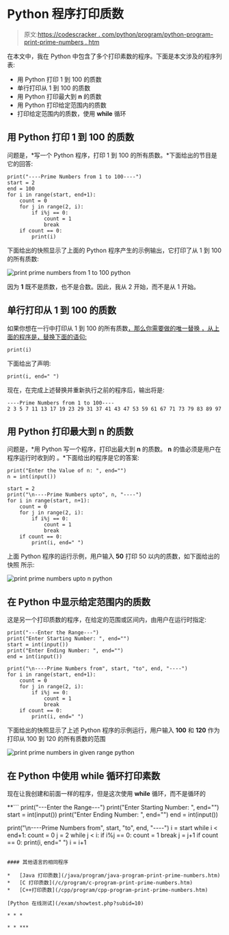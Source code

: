 # Python 程序打印质数

> 原文:[https://codescracker . com/python/program/python-program-print-prime-numbers . htm](https://codescracker.com/python/program/python-program-print-prime-numbers.htm)

在本文中，我在 Python 中包含了多个打印素数的程序。下面是本文涉及的程序列表:

*   用 Python 打印 1 到 100 的质数
*   单行打印从 1 到 100 的质数
*   用 Python 打印最大到 **n** 的质数
*   用 Python 打印给定范围内的质数
*   打印给定范围内的质数，使用 **while** 循环

## 用 Python 打印 1 到 100 的质数

问题是，*写一个 Python 程序，打印 1 到 100 的所有质数。*下面给出的节目是 它的回答:

```
print("----Prime Numbers from 1 to 100----")
start = 2
end = 100
for i in range(start, end+1):
    count = 0
    for j in range(2, i):
        if i%j == 0:
            count = 1
            break
    if count == 0:
        print(i)
```

下面给出的快照显示了上面的 Python 程序产生的示例输出，它打印了从 1 到 100 的所有质数:

![print prime numbers from 1 to 100 python](../Images/f6c68024f69784957b9c4fbdbf966214.png)

因为 **1** 既不是质数，也不是合数。因此，我从 2 开始，而不是从 1 开始。

## 单行打印从 1 到 100 的质数

如果你想在一行中打印从 1 到 100 的所有质数<u>，那么你需要做的唯一替换 ，从上面的程序是，替换下面的语句:</u>

```
print(i)
```

下面给出了声明:

```
print(i, end=" ")
```

现在，在完成上述替换并重新执行之前的程序后，输出将是:

```
----Prime Numbers from 1 to 100----
2 3 5 7 11 13 17 19 23 29 31 37 41 43 47 53 59 61 67 71 73 79 83 89 97 
```

## 用 Python 打印最大到 n 的质数

问题是，*用 Python 写一个程序，打印出最大到 **n** 的质数。 **n** 的值必须是用户在程序运行时收到的 。*下面给出的程序是它的答案:

```
print("Enter the Value of n: ", end="")
n = int(input())

start = 2
print("\n----Prime Numbers upto", n, "----")
for i in range(start, n+1):
    count = 0
    for j in range(2, i):
        if i%j == 0:
            count = 1
            break
    if count == 0:
        print(i, end=" ")
```

上面 Python 程序的运行示例，用户输入 **50** 打印 50 以内的质数，如下面给出的快照 所示:

![print prime numbers upto n python](../Images/53f6b28a55bd25f9ab0a21ff75df2251.png)

## 在 Python 中显示给定范围内的质数

这是另一个打印质数的程序，在给定的范围或区间内，由用户在运行时指定:

```
print("---Enter the Range---")
print("Enter Starting Number: ", end="")
start = int(input())
print("Enter Ending Number: ", end="")
end = int(input())

print("\n----Prime Numbers from", start, "to", end, "----")
for i in range(start, end+1):
    count = 0
    for j in range(2, i):
        if i%j == 0:
            count = 1
            break
    if count == 0:
        print(i, end=" ")
```

下面给出的快照显示了上述 Python 程序的示例运行，用户输入 **100** 和 **120** 作为打印从 100 到 120 的所有质数的范围

![print prime numbers in given range python](../Images/60c996fcd4fabce9dd169e3c2866af89.png)

## 在 Python 中使用 while 循环打印素数

现在让我创建和前面一样的程序，但是这次使用 **while** 循环，而不是循环的

 **```
print("---Enter the Range---")
print("Enter Starting Number: ", end="")
start = int(input())
print("Enter Ending Number: ", end="")
end = int(input())

print("\n----Prime Numbers from", start, "to", end, "----")
i = start
while i < end+1:
    count = 0
    j = 2
    while j < i:
        if i%j == 0:
            count = 1
            break
        j = j+1
    if count == 0:
        print(i, end=" ")
    i = i+1
```

#### 其他语言的相同程序

*   [Java 打印质数](/java/program/java-program-print-prime-numbers.htm)
*   [C 打印质数](/c/program/c-program-print-prime-numbers.htm)
*   [C++打印质数](/cpp/program/cpp-program-print-prime-numbers.htm)

[Python 在线测试](/exam/showtest.php?subid=10)

* * *

* * ***